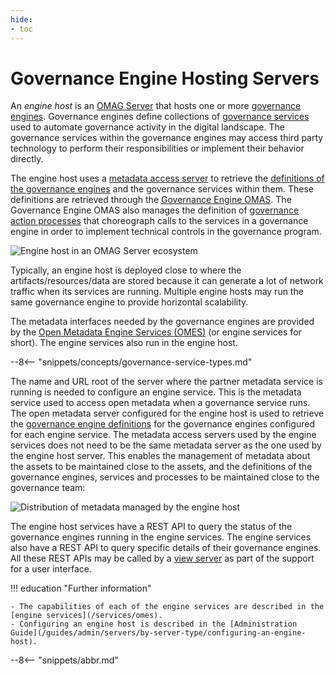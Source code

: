 ```yaml
---
hide:
- toc
---
```


<!-- SPDX-License-Identifier: CC-BY-4.0 -->
<!-- Copyright Contributors to the Egeria project 2020. -->

# Governance Engine Hosting Servers

An *engine host* is an [OMAG Server](/concepts/omag-server) that hosts one or more [governance engines](/concepts/governance-engine). Governance engines define collections of [governance services](/concepts/gpvernance-service) used to automate governance activity in the digital landscape. The governance services within the governance engines may access third party technology to perform their responsibilities or implement their behavior directly.

The engine host uses a [metadata access server](/concepts/metadata-access-server) to retrieve the [definitions of the governance engines](/governance-engine-definition) and the governance services within them. These definitions are retrieved through the [Governance Engine OMAS](/services/omas/governance-engine/overview). The Governance Engine OMAS also manages the definition of [governance action processes](/concepts/governance-action-process) that choreograph calls to the services in a governance engine in order to implement technical controls in the governance program.

![Engine host in an OMAG Server ecosystem](engine-host.svg)

Typically, an engine host is deployed close to where the artifacts/resources/data are stored because it can generate a lot of network traffic when its services are running.  Multiple engine hosts may run the same governance engine to provide horizontal scalability.

The metadata interfaces needed by the governance engines are provided by the [Open Metadata Engine Services (OMES)](/services/omes) (or engine services for short). The engine services also run in the engine host.

--8<-- "snippets/concepts/governance-service-types.md"

The name and URL root of the server where the partner metadata service is running is needed to configure an engine service.  This is the metadata service used to access open metadata when a governance service runs.  The open metadata server configured for the engine host is used to retrieve the [governance engine definitions](/concepts/governance-engine-definition) for the governance engines configured for each engine service.    The metadata access servers used by the engine services does not need to be the same metadata server as the one used by the engine host server. This enables the management of metadata about the assets to be maintained close to the assets, and the definitions of the governance engines, services and processes to be maintained close to the governance team:

![Distribution of metadata managed by the engine host](distributed-engine-services-config.svg)

The engine host services have a REST API to query the status of the governance engines running in the engine services. The engine services also have a REST API to query specific details of their governance engines. All these REST APIs may be called by a [view server](/concepts/view-server) as part of the support for a user interface.

!!! education "Further information"

    - The capabilities of each of the engine services are described in the [engine services](/services/omes).
    - Configuring an engine host is described in the [Administration Guide](/guides/admin/servers/by-server-type/configuring-an-engine-host).

--8<-- "snippets/abbr.md"
